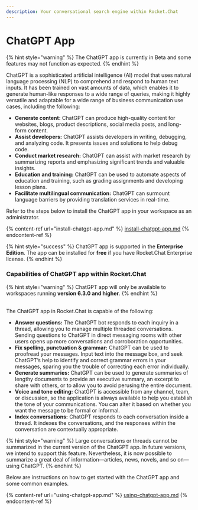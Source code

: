 ```yaml
---
description: Your conversational search engine within Rocket.Chat
---
```


# ChatGPT App

{% hint style="warning" %}
The ChatGPT app is currently in Beta and some features may not function as expected.
{% endhint %}

ChatGPT is a sophisticated artificial intelligence (AI) model that uses natural language processing (NLP) to comprehend and respond to human text inputs. It has been trained on vast amounts of data, which enables it to generate human-like responses to a wide range of queries, making it highly versatile and adaptable for a wide range of business communication use cases, including the following:&#x20;

* ​**Generate content:** ChatGPT can produce high-quality content for websites, blogs, product descriptions, social media posts, and long-form content.
* **Assist developers:** ChatGPT assists developers in writing, debugging, and analyzing code.  It presents issues and solutions to help debug code.
* **Conduct market research:** ChatGPT can assist with market research by summarizing reports and emphasizing significant trends and valuable insights.&#x20;
* **Education and training:** ChatGPT can be used to automate aspects of education and training, such as grading assignments and developing lesson plans.
* **Facilitate multilingual communication:** ChatGPT can surmount language barriers by providing translation services in real-time.&#x20;

Refer to the steps below to install the ChatGPT app in your workspace as an administrator.

{% content-ref url="install-chatgpt-app.md" %}
[install-chatgpt-app.md](install-chatgpt-app.md)
{% endcontent-ref %}

{% hint style="success" %}
ChatGPT app is supported in the **Enterprise Edition**. The app can be installed for **free** if you have Rocket.Chat Enterprise license.
{% endhint %}

### Capabilities of ChatGPT app within Rocket.Chat&#x20;

{% hint style="warning" %}
ChatGPT app will only be available to workspaces running **version 6.3.0 and higher**.&#x20;
{% endhint %}

\
The ChatGPT app in Rocket.Chat is capable of the following:&#x20;

* **Answer questions:** The ChatGPT bot responds to each inquiry in a thread, allowing you to manage multiple threaded conversations. Sending questions to ChatGPT in direct messaging rooms with other users opens up more conversations and corroboration opportunities.
* **Fix spelling, punctuation & grammar:** ChatGPT can be used to proofread your messages. Input text into the message box, and seek ChatGPT’s help to identify and correct grammar errors in your messages, sparing you the trouble of correcting each error individually.
* **Generate summaries:** ChatGPT can be used to generate summaries of lengthy documents to provide an executive summary, an excerpt to share with others, or to allow you to avoid perusing the entire document.
* **Voice and tone editing:** ChatGPT is accessible from any channel, team, or discussion, so the application is always available to help you establish the tone of your communications. You can alter it based on whether you want the message to be formal or informal.
* **Index conversations:** ChatGPT responds to each conversation inside a thread. It indexes the conversations, and the responses within the conversation are contextually appropriate.

{% hint style="warning" %}
Large conversations or threads cannot be summarized in the current version of the ChatGPT app. In future versions, we intend to support this feature. Nevertheless, it is now possible to summarize a great deal of information—articles, news, novels, and so on—using ChatGPT.
{% endhint %}

Below are instructions on how to get started with the ChatGPT app and some common examples.

{% content-ref url="using-chatgpt-app.md" %}
[using-chatgpt-app.md](using-chatgpt-app.md)
{% endcontent-ref %}
